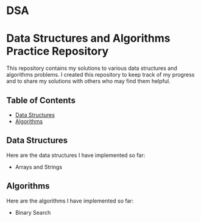 # DSA

# Data Structures and Algorithms Practice Repository

This repository contains my solutions to various data structures and algorithms problems. I created this repository to keep track of my progress and to share my solutions with others who may find them helpful.

## Table of Contents

- [Data Structures](#data-structures)
- [Algorithms](#algorithms)

## Data Structures

Here are the data structures I have implemented so far:

- Arrays and Strings


## Algorithms

Here are the algorithms I have implemented so far:

- Binary Search
